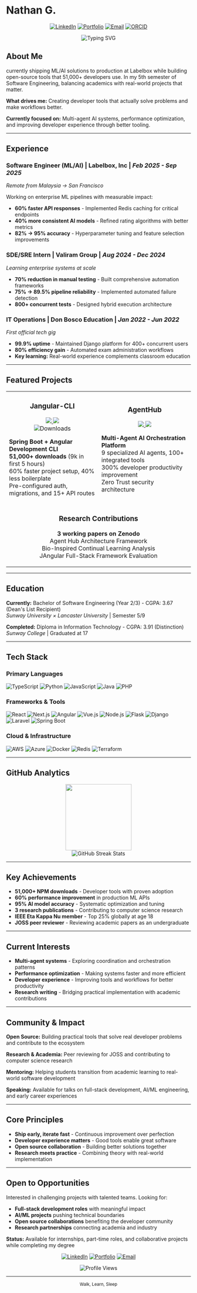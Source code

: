 # Nathan G.

<div align="center">
  
  [![LinkedIn](https://custom-icon-badges.demolab.com/badge/LinkedIn-0A66C2?logo=linkedin-white&logoColor=fff)](https://linkedin.com/in/nathangtg)
  [![Portfolio](https://img.shields.io/badge/Portfolio-000000?style=flat&logo=vercel&logoColor=white)](https://nathangtg.com)
  [![Email](https://img.shields.io/badge/Email-D14836?style=flat&logo=gmail&logoColor=white)](mailto:nathangtgmy@gmail.com)
  [![ORCID](https://img.shields.io/badge/ORCID-A6CE39?style=flat&logo=orcid&logoColor=white)](https://orcid.org/0009-0002-8492-8094)

  <img src="https://readme-typing-svg.herokuapp.com?font=Fira+Code&pause=1000&color=2F81F7&center=true&vCenter=true&width=500&lines=Continuously+Learning;51k%2B+Devs+Use+My+Tools;Research+Published+%40+Zenodo" alt="Typing SVG" />
  
</div>

## About Me

currently shipping ML/AI solutions to production at Labelbox while building open-source tools that 51,000+ developers use. In my 5th semester of Software Engineering, balancing academics with real-world projects that matter.

**What drives me:** Creating developer tools that actually solve problems and make workflows better.

**Currently focused on:** Multi-agent AI systems, performance optimization, and improving developer experience through better tooling.

---

## Experience

### **Software Engineer (ML/AI)** | Labelbox, Inc | *Feb 2025 - Sep 2025*
*Remote from Malaysia → San Francisco*

Working on enterprise ML pipelines with measurable impact:
- **60% faster API responses** - Implemented Redis caching for critical endpoints
- **40% more consistent AI models** - Refined rating algorithms with better metrics
- **82% → 95% accuracy** - Hyperparameter tuning and feature selection improvements

### **SDE/SRE Intern** | Valiram Group | *Aug 2024 - Dec 2024*
*Learning enterprise systems at scale*

- **70% reduction in manual testing** - Built comprehensive automation frameworks
- **75% → 89.5% pipeline reliability** - Implemented automated failure detection
- **800+ concurrent tests** - Designed hybrid execution architecture

### **IT Operations** | Don Bosco Education | *Jan 2022 - Jun 2022*
*First official tech gig*

- **99.9% uptime** - Maintained Django platform for 400+ concurrent users
- **80% efficiency gain** - Automated exam administration workflows
- **Key learning:** Real-world experience complements classroom education

---

## Featured Projects

<div align="center">
  <table>
    <tr>
      <td width="50%">
        <h3 align="center">Jangular-CLI</h3>
        <div align="center">
          <a href="https://github.com/nathangtg/jangular-cli" target="_blank">
            <img src="https://img.shields.io/badge/GitHub-181717?style=for-the-badge&logo=github&logoColor=white">
          </a>
          <a href="https://www.npmjs.com/package/jangular-cli" target="_blank">
            <img src="https://img.shields.io/badge/NPM-CB3837?style=for-the-badge&logo=npm&logoColor=white">
          </a>
          <br>
          <img src="https://img.shields.io/npm/dt/jangular-cli?style=flat-square&color=success" alt="Downloads">
        </div>
        <p><strong>Spring Boot + Angular Development CLI</strong><br>
        <strong>51,000+ downloads</strong> (9k in first 5 hours)<br>
        60% faster project setup, 40% less boilerplate<br>
        Pre-configured auth, migrations, and 15+ API routes</p>
      </td>
      <td width="50%">
        <h3 align="center">AgentHub</h3>
        <div align="center">
          <a href="https://github.com/nathangtg/agent-hub" target="_blank">
            <img src="https://img.shields.io/badge/GitHub-181717?style=for-the-badge&logo=github&logoColor=white">
          </a>
          <a href="https://youtu.be/54Q5zCX944E" target="_blank">
            <img src="https://img.shields.io/badge/Demo-FF0000?style=for-the-badge&logo=youtube&logoColor=white">
          </a>
        </div>
        <p><strong>Multi-Agent AI Orchestration Platform</strong><br>
        9 specialized AI agents, 100+ integrated tools<br>
        300% developer productivity improvement<br>
        Zero Trust security architecture</p>
      </td>
    </tr>
    <tr>
      <td colspan="2">
        <h3 align="center">Research Contributions</h3>
        <p align="center">
          <strong>3 working papers on Zenodo</strong><br>
          Agent Hub Architecture Framework<br>
          Bio-Inspired Continual Learning Analysis<br>
          JAngular Full-Stack Framework Evaluation<br>
        </p>
      </td>
    </tr>
  </table>
</div>

---

## Education

**Currently:** Bachelor of Software Engineering (Year 2/3) - CGPA: 3.67 (Dean's List Recipient)  
*Sunway University × Lancaster University* | Semester 5/9

**Completed:** Diploma in Information Technology - CGPA: 3.91 (Distinction)  
*Sunway College* | Graduated at 17

---

## Tech Stack

### **Primary Languages**
![TypeScript](https://img.shields.io/badge/TypeScript-007ACC?style=for-the-badge&logo=typescript&logoColor=white)
![Python](https://img.shields.io/badge/Python-3776AB?style=for-the-badge&logo=python&logoColor=white)
![JavaScript](https://img.shields.io/badge/JavaScript-F7DF1E?style=for-the-badge&logo=javascript&logoColor=black)
![Java](https://img.shields.io/badge/Java-ED8B00?style=for-the-badge&logo=openjdk&logoColor=white)
![PHP](https://img.shields.io/badge/PHP-777BB4?style=for-the-badge&logo=php&logoColor=white)

### **Frameworks & Tools**
![React](https://img.shields.io/badge/React-20232A?style=for-the-badge&logo=react&logoColor=61DAFB)
![Next.js](https://img.shields.io/badge/Next.js-000000?style=for-the-badge&logo=nextdotjs&logoColor=white)
![Angular](https://img.shields.io/badge/Angular-DD0031?style=for-the-badge&logo=angular&logoColor=white)
![Vue.js](https://img.shields.io/badge/Vue.js-4FC08D?style=for-the-badge&logo=vuedotjs&logoColor=white)
![Node.js](https://img.shields.io/badge/Node.js-339933?style=for-the-badge&logo=nodedotjs&logoColor=white)
![Flask](https://img.shields.io/badge/Flask-000000?style=for-the-badge&logo=flask&logoColor=white)
![Django](https://img.shields.io/badge/Django-092E20?style=for-the-badge&logo=django&logoColor=white)
![Laravel](https://img.shields.io/badge/Laravel-FF2D20?style=for-the-badge&logo=laravel&logoColor=white)
![Spring Boot](https://img.shields.io/badge/Spring_Boot-6DB33F?style=for-the-badge&logo=spring-boot&logoColor=white)

### **Cloud & Infrastructure**
![AWS](https://img.shields.io/badge/AWS-232F3E?style=for-the-badge&logo=amazon-aws&logoColor=white)
![Azure](https://img.shields.io/badge/Microsoft_Azure-0078D4?style=for-the-badge&logo=microsoft-azure&logoColor=white)
![Docker](https://img.shields.io/badge/Docker-2496ED?style=for-the-badge&logo=docker&logoColor=white)
![Redis](https://img.shields.io/badge/Redis-DC382D?style=for-the-badge&logo=redis&logoColor=white)
![Terraform](https://img.shields.io/badge/Terraform-7B42BC?style=for-the-badge&logo=terraform&logoColor=white)

---

## GitHub Analytics

<div align="center">
  <img height="180em" src="https://github-readme-stats.vercel.app/api/top-langs/?username=nathangtg&layout=compact&langs_count=8&theme=tokyonight&hide=Jupyter%20Notebook"/>
</div>

<div align="center">
  <img src="https://github-readme-streak-stats.herokuapp.com/?user=nathangtg&theme=tokyonight&hide_border=false" alt="GitHub Streak Stats" />
</div>

---

## Key Achievements

- **51,000+ NPM downloads** - Developer tools with proven adoption
- **60% performance improvement** in production ML APIs
- **95% AI model accuracy** - Systematic optimization and tuning
- **3 research publications** - Contributing to computer science research
- **IEEE Eta Kappa Nu member** - Top 25% globally at age 18
- **JOSS peer reviewer** - Reviewing academic papers as an undergraduate

---

## Current Interests

- **Multi-agent systems** - Exploring coordination and orchestration patterns
- **Performance optimization** - Making systems faster and more efficient
- **Developer experience** - Improving tools and workflows for better productivity
- **Research writing** - Bridging practical implementation with academic contributions

---

## Community & Impact

**Open Source:** Building practical tools that solve real developer problems and contribute to the ecosystem

**Research & Academia:** Peer reviewing for JOSS and contributing to computer science research

**Mentoring:** Helping students transition from academic learning to real-world software development

**Speaking:** Available for talks on full-stack development, AI/ML engineering, and early career experiences

---

## Core Principles

- **Ship early, iterate fast** - Continuous improvement over perfection
- **Developer experience matters** - Good tools enable great software
- **Open source collaboration** - Building better solutions together
- **Research meets practice** - Combining theory with real-world implementation

---

## Open to Opportunities

Interested in challenging projects with talented teams. Looking for:

- **Full-stack development roles** with meaningful impact
- **AI/ML projects** pushing technical boundaries
- **Open source collaborations** benefiting the developer community
- **Research partnerships** connecting academia and industry

**Status:** Available for internships, part-time roles, and collaborative projects while completing my degree

<div align="center">
  
[![LinkedIn](https://img.shields.io/badge/LinkedIn-0077B5?style=for-the-badge&logo=linkedin&logoColor=white)](https://linkedin.com/in/nathangtg)
[![Portfolio](https://img.shields.io/badge/Portfolio-000000?style=for-the-badge&logo=vercel&logoColor=white)](https://nathangtg.com)
[![Email](https://img.shields.io/badge/Email-D14836?style=for-the-badge&logo=gmail&logoColor=white)](mailto:nathangtgmy@gmail.com)

</div>

<div align="center">
  <img src="https://komarev.com/ghpvc/?username=nathangtg&label=Profile%20views&color=0e75b6&style=flat" alt="Profile Views" />
</div>

---
<div align="center">
  <sub>Walk, Learn, Sleep</sub>
</div>
